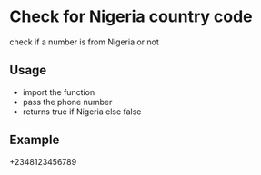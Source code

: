 # Check for Nigeria country code

check if a number is from Nigeria or not


## Usage

- import the function
- pass the phone number
- returns true if Nigeria else false


## Example

+2348123456789